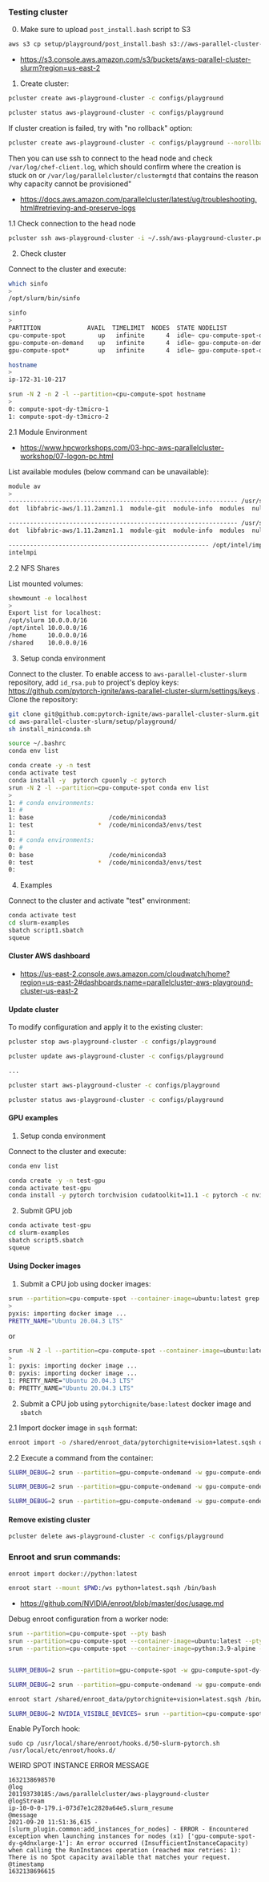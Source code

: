### Testing cluster

0. Make sure to upload `post_install.bash` script to S3
```bash
aws s3 cp setup/playground/post_install.bash s3://aws-parallel-cluster-slurm/playground/post_install.bash
```

- https://s3.console.aws.amazon.com/s3/buckets/aws-parallel-cluster-slurm?region=us-east-2

1. Create cluster:

```bash
pcluster create aws-playground-cluster -c configs/playground

pcluster status aws-playground-cluster -c configs/playground
```

If cluster creation is failed, try with "no rollback" option:
```bash
pcluster create aws-playground-cluster -c configs/playground --norollback
```
Then you can use ssh to connect to the head node and check `/var/log/chef-client.log`,
which should confirm where the creation is stuck on or `/var/log/parallelcluster/clustermgtd`
that contains the reason why capacity cannot be provisioned"

- https://docs.aws.amazon.com/parallelcluster/latest/ug/troubleshooting.html#retrieving-and-preserve-logs

1.1 Check connection to the head node
```bash
pcluster ssh aws-playground-cluster -i ~/.ssh/aws-playground-cluster.pem
```

2. Check cluster

Connect to the cluster and execute:
```bash
which sinfo
>
/opt/slurm/bin/sinfo

sinfo
>
PARTITION             AVAIL  TIMELIMIT  NODES  STATE NODELIST
cpu-compute-spot         up   infinite      4  idle~ cpu-compute-spot-dy-t3micro-[1-4]
gpu-compute-on-demand    up   infinite      4  idle~ gpu-compute-on-demand-dy-g4dnxlarge-[1-4]
gpu-compute-spot*        up   infinite      4  idle~ gpu-compute-spot-dy-g4dnxlarge-[1-4]

hostname
>
ip-172-31-10-217

srun -N 2 -n 2 -l --partition=cpu-compute-spot hostname
>
0: compute-spot-dy-t3micro-1
1: compute-spot-dy-t3micro-2
```

2.1 Module Environment

- https://www.hpcworkshops.com/03-hpc-aws-parallelcluster-workshop/07-logon-pc.html

List available modules (below command can be unavailable):

```bash
module av
>
---------------------------------------------------------------- /usr/share/modules/modulefiles -----------------------------------------------------------------
dot  libfabric-aws/1.11.2amzn1.1  module-git  module-info  modules  null  openmpi/4.1.1  use.own

---------------------------------------------------------------- /usr/share/modules/modulefiles -----------------------------------------------------------------
dot  libfabric-aws/1.11.2amzn1.1  module-git  module-info  modules  null  openmpi/4.1.1  use.own

-------------------------------------------------------- /opt/intel/impi/2019.8.254/intel64/modulefiles ---------------------------------------------------------
intelmpi
```

2.2 NFS Shares

List mounted volumes:

```bash
showmount -e localhost
>
Export list for localhost:
/opt/slurm 10.0.0.0/16
/opt/intel 10.0.0.0/16
/home      10.0.0.0/16
/shared    10.0.0.0/16
```


3. Setup conda environment

Connect to the cluster. To enable access to `aws-parallel-cluster-slurm` repository,
add `id_rsa.pub` to project's deploy keys: https://github.com/pytorch-ignite/aws-parallel-cluster-slurm/settings/keys .
Clone the repository:
```bash
git clone git@github.com:pytorch-ignite/aws-parallel-cluster-slurm.git
cd aws-parallel-cluster-slurm/setup/playground/
sh install_miniconda.sh

source ~/.bashrc
conda env list
```

```bash
conda create -y -n test
conda activate test
conda install -y  pytorch cpuonly -c pytorch
srun -N 2 -l --partition=cpu-compute-spot conda env list
>
1: # conda environments:
1: #
1: base                     /code/miniconda3
1: test                  *  /code/miniconda3/envs/test
1:
0: # conda environments:
0: #
0: base                     /code/miniconda3
0: test                  *  /code/miniconda3/envs/test
0:
```

4. Examples

Connect to the cluster and activate "test" environment:
```bash
conda activate test
cd slurm-examples
sbatch script1.sbatch
squeue
```

#### Cluster AWS dashboard

- https://us-east-2.console.aws.amazon.com/cloudwatch/home?region=us-east-2#dashboards:name=parallelcluster-aws-playground-cluster-us-east-2

#### Update cluster

To modify configuration and apply it to the existing cluster:

```bash
pcluster stop aws-playground-cluster -c configs/playground

pcluster update aws-playground-cluster -c configs/playground

...

pcluster start aws-playground-cluster -c configs/playground

pcluster status aws-playground-cluster -c configs/playground
```

#### GPU examples

1. Setup conda environment

Connect to the cluster and execute:
```bash
conda env list

conda create -y -n test-gpu
conda activate test-gpu
conda install -y pytorch torchvision cudatoolkit=11.1 -c pytorch -c nvidia
```

2. Submit GPU job

```bash
conda activate test-gpu
cd slurm-examples
sbatch script5.sbatch
squeue
```

#### Using Docker images

1. Submit a CPU job using docker images:
```bash
srun --partition=cpu-compute-spot --container-image=ubuntu:latest grep PRETTY /etc/os-release
>
pyxis: importing docker image ...
PRETTY_NAME="Ubuntu 20.04.3 LTS"
```
or
```bash
srun -N 2 -l --partition=cpu-compute-spot --container-image=ubuntu:latest grep PRETTY /etc/os-release
>
1: pyxis: importing docker image ...
0: pyxis: importing docker image ...
1: PRETTY_NAME="Ubuntu 20.04.3 LTS"
0: PRETTY_NAME="Ubuntu 20.04.3 LTS"
```

2. Submit a CPU job using `pytorchignite/base:latest` docker image and `sbatch`

2.1 Import docker image in `sqsh` format:

```bash
enroot import -o /shared/enroot_data/pytorchignite+vision+latest.sqsh docker://pytorchignite/vision:latest
```

2.2 Execute a command from the container:

```bash
SLURM_DEBUG=2 srun --partition=gpu-compute-ondemand -w gpu-compute-ondemand-dy-g4dnxlarge-1 --container-name=ignite-vision --container-image=/shared/enroot_data/pytorchignite+vision+latest.sqsh pip list | grep torch

SLURM_DEBUG=2 srun --partition=gpu-compute-ondemand -w gpu-compute-ondemand-dy-g4dnxlarge-1 --container-name=ignite-vision --container-image=/shared/enroot_data/pytorchignite+vision+latest.sqsh echo "$WORLD_SIZE:$RANK:$LOCAL_RANK:$MASTER_ADDR:$MASTER_PORT"

SLURM_DEBUG=2 srun --partition=gpu-compute-ondemand -w gpu-compute-ondemand-dy-g4dnxlarge-1 --container-name=ignite-vision --container-image=/shared/enroot_data/pytorchignite+vision+latest.sqsh python -c "import os; print(os.environ)"
```

#### Remove existing cluster

```bash
pcluster delete aws-playground-cluster -c configs/playground
```


### Enroot and srun commands:

```bash
enroot import docker://python:latest

enroot start --mount $PWD:/ws python+latest.sqsh /bin/bash
```

- https://github.com/NVIDIA/enroot/blob/master/doc/usage.md


Debug enroot configuration from a worker node:
```bash
srun --partition=cpu-compute-spot --pty bash
srun --partition=cpu-compute-spot --container-image=ubuntu:latest --pty bash
srun --partition=cpu-compute-spot --container-image=python:3.9-alpine --pty ash


SLURM_DEBUG=2 srun --partition=gpu-compute-spot -w gpu-compute-spot-dy-g4dnxlarge-1 --pty bash

SLURM_DEBUG=2 srun --partition=gpu-compute-ondemand -w gpu-compute-ondemand-dy-g4dnxlarge-1 --pty bash

enroot start /shared/enroot_data/pytorchignite+vision+latest.sqsh /bin/bash

SLURM_DEBUG=2 NVIDIA_VISIBLE_DEVICES= srun --partition=cpu-compute-spot --container-name=ignite-vision --container-image=/shared/enroot_data/pytorchignite+vision+latest.sqsh pip list | grep torch

```

Enable PyTorch hook:
```
sudo cp /usr/local/share/enroot/hooks.d/50-slurm-pytorch.sh /usr/local/etc/enroot/hooks.d/
```

WEIRD SPOT INSTANCE ERROR MESSAGE
```
1632138698570
@log
201193730185:/aws/parallelcluster/aws-playground-cluster
@logStream
ip-10-0-0-179.i-073d7e1c2820a64e5.slurm_resume
@message
2021-09-20 11:51:36,615 - [slurm_plugin.common:add_instances_for_nodes] - ERROR - Encountered exception when launching instances for nodes (x1) ['gpu-compute-spot-dy-g4dnxlarge-1']: An error occurred (InsufficientInstanceCapacity) when calling the RunInstances operation (reached max retries: 1): There is no Spot capacity available that matches your request.
@timestamp
1632138696615
```
